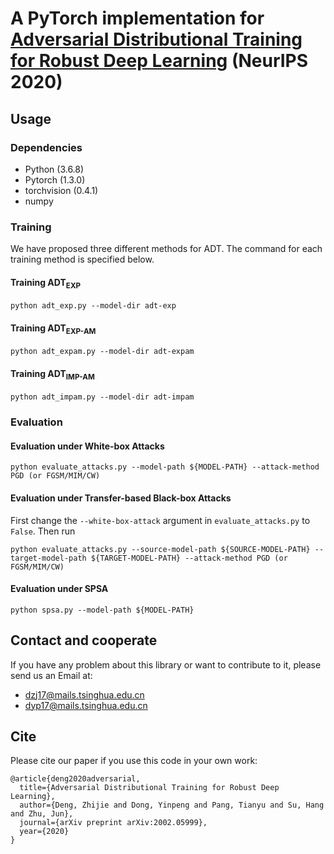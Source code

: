 # A PyTorch implementation for [Adversarial Distributional Training for Robust Deep Learning](http://ml.cs.tsinghua.edu.cn/~zhijie/adt/5559_camera_ready.pdf) (NeurIPS 2020)

## Usage
### Dependencies
* Python (3.6.8)
* Pytorch (1.3.0)
* torchvision (0.4.1)
* numpy

### Training

We have proposed three different methods for ADT. The command for each training method is specified below.

#### Training ADT<sub>EXP</sub>

```
python adt_exp.py --model-dir adt-exp
```

#### Training ADT<sub>EXP-AM</sub>

```
python adt_expam.py --model-dir adt-expam
```

#### Training ADT<sub>IMP-AM</sub>

```
python adt_impam.py --model-dir adt-impam
```

### Evaluation

#### Evaluation under White-box Attacks

```
python evaluate_attacks.py --model-path ${MODEL-PATH} --attack-method PGD (or FGSM/MIM/CW)
```

#### Evaluation under Transfer-based Black-box Attacks

First change the `--white-box-attack` argument in `evaluate_attacks.py` to `False`. Then run
```
python evaluate_attacks.py --source-model-path ${SOURCE-MODEL-PATH} --target-model-path ${TARGET-MODEL-PATH} --attack-method PGD (or FGSM/MIM/CW)
```

#### Evaluation under SPSA

```
python spsa.py --model-path ${MODEL-PATH}
```

## Contact and cooperate
If you have any problem about this library or want to contribute to it, please send us an Email at:
- dzj17@mails.tsinghua.edu.cn
- dyp17@mails.tsinghua.edu.cn

## Cite
Please cite our paper if you use this code in your own work:
```
@article{deng2020adversarial,
  title={Adversarial Distributional Training for Robust Deep Learning},
  author={Deng, Zhijie and Dong, Yinpeng and Pang, Tianyu and Su, Hang and Zhu, Jun},
  journal={arXiv preprint arXiv:2002.05999},
  year={2020}
}
```
